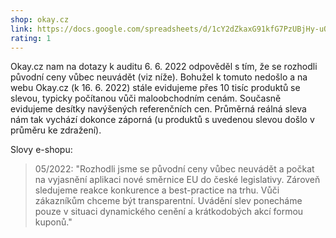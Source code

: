 ```yaml
---
shop: okay.cz
link: https://docs.google.com/spreadsheets/d/1cY2dZkaxG91kfG7PzUBjHy-uOTdL8cxu8WZj65bZcac/edit?usp=sharing
rating: 1
---
```


Okay.cz nam na dotazy k auditu 6. 6. 2022 odpověděl s tím, že se rozhodli původní ceny vůbec neuvádět (viz níže). Bohužel k tomuto nedošlo a na webu Okay.cz (k 16. 6. 2022) stále evidujeme přes 10 tisíc produktů se slevou, typicky počítanou vůči maloobchodním cenám. Současně evidujeme desítky navýšených referenčních cen. Průměrná reálná sleva nám tak vychází dokonce záporná (u produktů s uvedenou slevou došlo v průměru ke zdražení).

Slovy e-shopu:

> 05/2022: "Rozhodli jsme se původní ceny vůbec neuvádět a počkat na vyjasnění aplikaci nové směrnice EU do české legislativy. Zároveň sledujeme reakce konkurence a best-practice na trhu. Vůči zákazníkům chceme být transparentní. Uvádění slev ponecháme pouze v situaci dynamického cenění a krátkodobých akcí formou kuponů."

